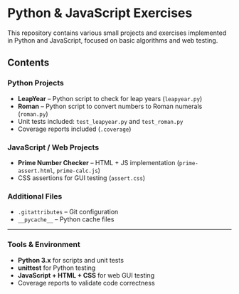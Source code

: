 # Python & JavaScript Exercises

This repository contains various small projects and exercises implemented in Python and JavaScript, focused on basic algorithms and web testing.  

## Contents

### Python Projects

- **LeapYear** – Python script to check for leap years (`leapyear.py`)  
- **Roman** – Python script to convert numbers to Roman numerals (`roman.py`)  
- Unit tests included: `test_leapyear.py` and `test_roman.py`  
- Coverage reports included (`.coverage`)  

### JavaScript / Web Projects

- **Prime Number Checker** – HTML + JS implementation (`prime-assert.html`, `prime-calc.js`)  
- CSS assertions for GUI testing (`assert.css`)  

### Additional Files

- `.gitattributes` – Git configuration  
- `__pycache__` – Python cache files  

---

### Tools & Environment

- **Python 3.x** for scripts and unit tests  
- **unittest** for Python testing  
- **JavaScript + HTML + CSS** for web GUI testing  
- Coverage reports to validate code correctness  
